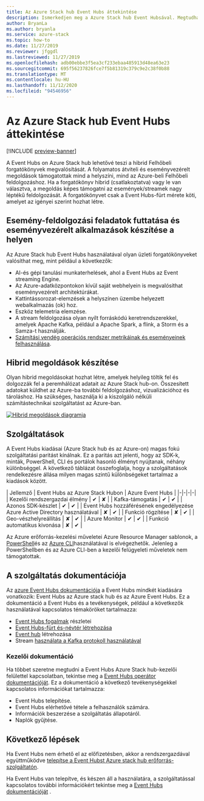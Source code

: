 ```yaml
---
title: Az Azure Stack hub Event Hubs áttekintése
description: Ismerkedjen meg a Azure Stack hub Event Hubsával. Megtudhatja, hogyan hozhat létre hibrid megoldásokat. Az Azure Event Hubs és a Event Hubs funkcióinak összehasonlítása Azure Stack hub-on.
author: BryanLa
ms.author: bryanla
ms.service: azure-stack
ms.topic: how-to
ms.date: 11/27/2019
ms.reviewer: jfggdl
ms.lastreviewed: 11/27/2019
ms.openlocfilehash: adb00ebbe3f5ea3cf233ebaa485913d48ea63e23
ms.sourcegitcommit: 695f56237826fce7f5b81319c379c9e2c38f0b88
ms.translationtype: MT
ms.contentlocale: hu-HU
ms.lasthandoff: 11/12/2020
ms.locfileid: "94546956"
---
```

# <a name="overview-of-event-hubs-on-azure-stack-hub"></a>Az Azure Stack hub Event Hubs áttekintése

[!INCLUDE [preview-banner](../includes/event-hubs-preview.md)]

A Event Hubs on Azure Stack hub lehetővé teszi a hibrid Felhőbeli forgatókönyvek megvalósítását. A folyamatos átviteli és eseményvezérelt megoldások támogatottak mind a helyszíni, mind az Azure-beli Felhőbeli feldolgozáshoz. Ha a forgatókönyv hibrid (csatlakoztatva) vagy le van választva, a megoldás képes támogatni az események/streamek nagy léptékű feldolgozását. A forgatókönyvet csak a Event Hubs-fürt mérete köti, amelyet az igényei szerint hozhat létre. 

## <a name="run-event-processing-tasks-and-build-event-driven-applications-on-site"></a>Esemény-feldolgozási feladatok futtatása és eseményvezérelt alkalmazások készítése a helyen

Az Azure Stack hub Event Hubs használatával olyan üzleti forgatókönyveket valósíthat meg, mint például a következők:

- AI-és gépi tanulási munkaterhelések, ahol a Event Hubs az Event streaming Engine.
- Az Azure-adatközpontokon kívül saját webhelyein is megvalósíthat eseményvezérelt architektúrákat.
- Kattintássorozat-elemzések a helyszínen üzembe helyezett webalkalmazás (ok) hoz.
- Eszköz telemetria elemzése.
- A stream feldolgozása olyan nyílt forráskódú keretrendszerekkel, amelyek Apache Kafka, például a Apache Spark, a flink, a Storm és a Samza-t használják.
- [Számítási vendég operációs rendszer metrikáinak és eseményeinek felhasználása](azure-stack-metrics-monitor.md).

## <a name="build-hybrid-solutions"></a>Hibrid megoldások készítése

Olyan hibrid megoldásokat hozhat létre, amelyek helyileg töltik fel és dolgozzák fel a peremhálózat adatait az Azure Stack hub-on. Összesített adatokat küldhet az Azure-ba további feldolgozáshoz, vizualizációhoz és tároláshoz. Ha szükséges, használja ki a kiszolgáló nélküli számítástechnikai szolgáltatást az Azure-ban.

[![Hibrid megoldások diagramja](media/event-hubs-overview/hybrid-architecture-ehoash.png)](media/event-hubs-overview/hybrid-architecture-ehoash.png#lightbox)

## <a name="features"></a>Szolgáltatások 

A Event Hubs kiadásai (Azure Stack hub és az Azure-on) magas fokú szolgáltatási paritást kínálnak. Ez a paritás azt jelenti, hogy az SDK-k, minták, PowerShell, CLI és portálok hasonló élményt nyújtanak, néhány különbséggel. A következő táblázat összefoglalja, hogy a szolgáltatások rendelkezésre állása milyen magas szintű különbségeket tartalmaz a kiadások között.  

| Jellemző | Event Hubs az Azure Stack Hubon | Azure Event Hubs |
|-|-|-|-|
| Kezelői rendszergazdai élmény | ✔ | ✘ |
| Kafka-támogatás | ✔ | ✔ |
| Azonos SDK-készlet | ✔ | ✔ |
| Event Hubs hozzáférésének engedélyezése Azure Active Directory használatával | ✘ | ✔ |
| Funkció rögzítése | ✘ | ✔ |
| Geo-vészhelyreállítás | ✘ | ✔ |
| Azure Monitor | ✔ | ✔ |
| Funkció automatikus kivonása | ✘ | ✔ |

Az Azure erőforrás-kezelési műveletei Azure Resource Manager sablonok, a [PowerShell](/powershell/module/Az.eventhub/)és az [Azure CLI](/cli/azure/eventhubs/eventhub/)használatával is elvégezhetők. Jelenleg a PowerShellben és az Azure CLI-ben a kezelői felügyeleti műveletek nem támogatottak.

## <a name="feature-documentation"></a>A szolgáltatás dokumentációja

Az [azure Event Hubs dokumentációja](/azure/event-hubs/) a Event Hubs mindkét kiadására vonatkozik: Event Hubs az Azure stack hub és az Azure Event Hubs. Ez a dokumentáció a Event Hubs és a tevékenységek, például a következők használatával kapcsolatos témaköröket tartalmazza:

- [Event Hubs fogalmak](/azure/event-hubs/event-hubs-features) részletei
- [Event Hubs-fürt és-névtér létrehozása](event-hubs-quickstart-cluster-portal.md)
- [Event hub](/azure/event-hubs/event-hubs-create#create-an-event-hub) létrehozása
- Stream [használata a Kafka protokoll használatával](/azure/event-hubs/event-hubs-quickstart-kafka-enabled-event-hubs)

### <a name="operator-documentation"></a>Kezelői dokumentáció 
 
Ha többet szeretne megtudni a Event Hubs Azure Stack hub-kezelői felülettel kapcsolatban, tekintse meg a [Event Hubs operátor dokumentációját](../operator/event-hubs-rp-overview.md). Ez a dokumentáció a következő tevékenységekkel kapcsolatos információkat tartalmazza:

- Event Hubs telepítése.
- Event Hubs elérhetővé tétele a felhasználók számára.
- Információk beszerzése a szolgáltatás állapotáról.
- Naplók gyűjtése.


## <a name="next-steps"></a>Következő lépések

Ha Event Hubs nem érhető el az előfizetésben, akkor a rendszergazdával együttműködve [telepítse a Event Hubst Azure stack hub erőforrás-szolgáltatón](../operator/event-hubs-rp-overview.md).

Ha Event Hubs van telepítve, és készen áll a használatára, a szolgáltatással kapcsolatos további információkért tekintse meg a [Event Hubs dokumentációját](/azure/event-hubs/event-hubs-about) .
